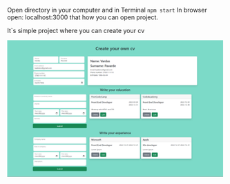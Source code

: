 Open directory in your computer and in Terminal `npm start` 
In browser open: localhost:3000 
that how you can open project.

It`s simple project where you can create your cv

<img src='./readmeImages/ReactApp.pdf' width='500px' />